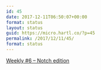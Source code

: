 ```yaml
---
id: 45
date: 2017-12-11T06:50:07+00:00
format: status
layout: status
guid: https://micro.hartl.co/?p=45
permalink: /2017/12/11/45/
format: status
---
```

[Weekly #6 &#8211; Notch edition](https://hartl.co/blog/weekly-6-notch-edition)